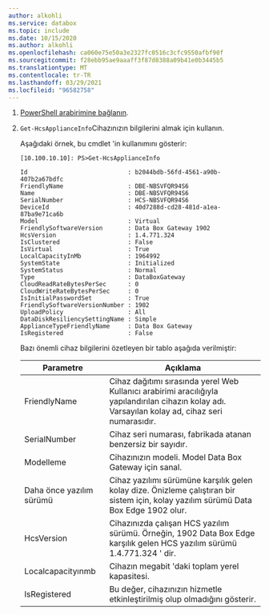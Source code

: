 ```yaml
---
author: alkohli
ms.service: databox
ms.topic: include
ms.date: 10/15/2020
ms.author: alkohli
ms.openlocfilehash: ca060e75e50a3e2327fc0516c3cfc9550afbf90f
ms.sourcegitcommit: f28ebb95ae9aaaff3f87d8388a09b41e0b3445b5
ms.translationtype: MT
ms.contentlocale: tr-TR
ms.lasthandoff: 03/29/2021
ms.locfileid: "96582758"
---
```

1. [PowerShell arabirimine bağlanın](#connect-to-the-powershell-interface).
2. `Get-HcsApplianceInfo`Cihazınızın bilgilerini almak için kullanın.

    Aşağıdaki örnek, bu cmdlet 'in kullanımını gösterir:

    ```
    [10.100.10.10]: PS>Get-HcsApplianceInfo
    
    Id                            : b2044bdb-56fd-4561-a90b-407b2a67bdfc
    FriendlyName                  : DBE-NBSVFQR94S6
    Name                          : DBE-NBSVFQR94S6
    SerialNumber                  : HCS-NBSVFQR94S6
    DeviceId                      : 40d7288d-cd28-481d-a1ea-87ba9e71ca6b
    Model                         : Virtual
    FriendlySoftwareVersion       : Data Box Gateway 1902
    HcsVersion                    : 1.4.771.324
    IsClustered                   : False
    IsVirtual                     : True
    LocalCapacityInMb             : 1964992
    SystemState                   : Initialized
    SystemStatus                  : Normal
    Type                          : DataBoxGateway
    CloudReadRateBytesPerSec      : 0
    CloudWriteRateBytesPerSec     : 0
    IsInitialPasswordSet          : True
    FriendlySoftwareVersionNumber : 1902
    UploadPolicy                  : All
    DataDiskResiliencySettingName : Simple
    ApplianceTypeFriendlyName     : Data Box Gateway
    IsRegistered                  : False
    ```

    Bazı önemli cihaz bilgilerini özetleyen bir tablo aşağıda verilmiştir:

    | Parametre | Açıklama |
    |-----------|-------------|
    | FriendlyName                   | Cihaz dağıtımı sırasında yerel Web Kullanıcı arabirimi aracılığıyla yapılandırılan cihazın kolay adı. Varsayılan kolay ad, cihaz seri numarasıdır.  |
    | SerialNumber                   | Cihaz seri numarası, fabrikada atanan benzersiz bir sayıdır.                                                                             |
    | Modelleme                          | Cihazınızın modeli. Model Data Box Gateway için sanal.                   |
    | Daha önce yazılım sürümü        | Cihaz yazılımı sürümüne karşılık gelen kolay dize. Önizleme çalıştıran bir sistem için, kolay yazılım sürümü Data Box Edge 1902 olur. |
    | HcsVersion                     | Cihazınızda çalışan HCS yazılım sürümü. Örneğin, 1902 Data Box Edge karşılık gelen HCS yazılım sürümü 1.4.771.324 ' dir.            |
    | Localcapacityınmb              | Cihazın megabit 'daki toplam yerel kapasitesi.                                                                                                        |
    | IsRegistered                   | Bu değer, cihazınızın hizmetle etkinleştirilmiş olup olmadığını gösterir.                                                                                         |


